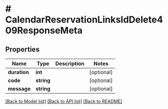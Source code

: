 # # CalendarReservationLinksIdDelete409ResponseMeta

## Properties

Name | Type | Description | Notes
------------ | ------------- | ------------- | -------------
**duration** | **int** |  | [optional]
**code** | **string** |  | [optional]
**message** | **string** |  | [optional]

[[Back to Model list]](../../README.md#models) [[Back to API list]](../../README.md#endpoints) [[Back to README]](../../README.md)

